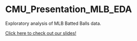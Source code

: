 # CMU_Presentation_MLB_EDA
Exploratory analysis of MLB Batted Balls data. 

[Click here to check out our slides!](https://austinstephen.github.io/CMU_Presentation_MLB_EDA/Presentation.html)
